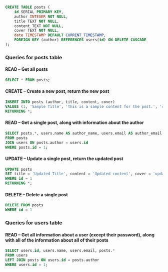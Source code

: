 ```sql
CREATE TABLE posts (
    id SERIAL PRIMARY KEY,
    author INTEGER NOT NULL,
    title TEXT NOT NULL,
    content TEXT NOT NULL,
    cover TEXT NOT NULL,
    date TIMESTAMP DEFAULT CURRENT_TIMESTAMP,
    FOREIGN KEY (author) REFERENCES users(id) ON DELETE CASCADE
);
```

### Queries for posts table

#### READ – Get all posts

```sql
SELECT * FROM posts;
```

#### CREATE – Create a new post, return the new post

```sql
INSERT INTO posts (author, title, content, cover)
VALUES (1, 'Sample Title', 'This is a sample content for the post.', 'sample_cover.jpg')
RETURNING *;
```

#### READ – Get a single post, along with information about the author

```sql
SELECT posts.*, users.name AS author_name, users.email AS author_email
FROM posts
JOIN users ON posts.author = users.id
WHERE posts.id = 1;
```

#### UPDATE – Update a single post, return the updated post

```sql
UPDATE posts
SET title = 'Updated Title', content = 'Updated content', cover = 'updated_cover.jpg'
WHERE id = 1
RETURNING *;
```

#### DELETE – Delete a single post

```sql
DELETE FROM posts
WHERE id = 1
```

### Queries for users table

#### READ – Get all information about a user (except their password), along with all of the information about all of their posts

```sql
SELECT users.id, users.name, users.email, posts.*
FROM users
LEFT JOIN posts ON users.id = posts.author
WHERE users.id = 1;

```
